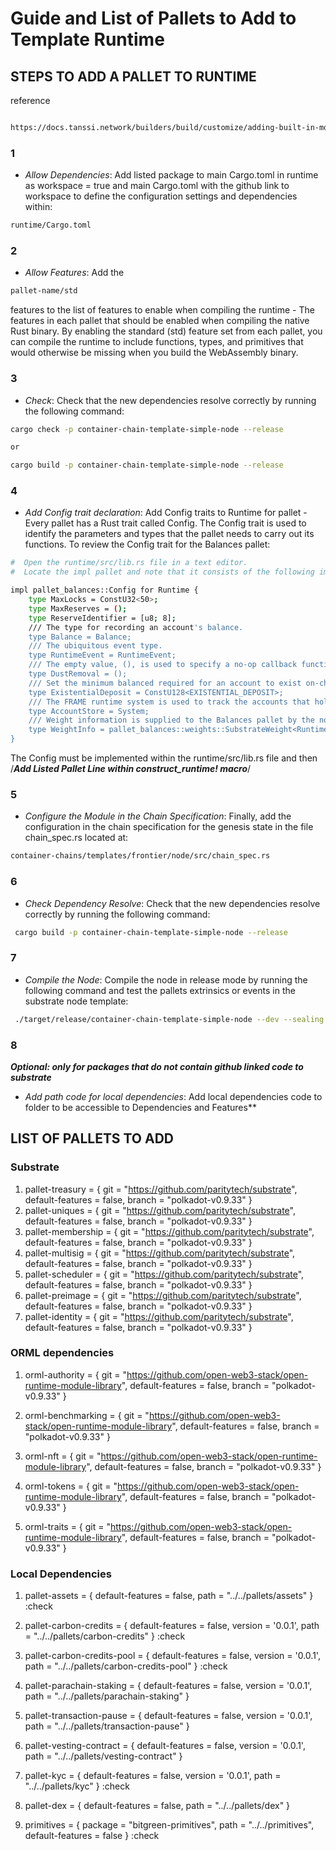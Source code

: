 # Guide and List of Pallets to Add to Template Runtime

## STEPS TO ADD A PALLET TO RUNTIME

reference

```bash

https://docs.tanssi.network/builders/build/customize/adding-built-in-module/

```

### 1

- _Allow Dependencies_: Add listed package to main Cargo.toml in runtime as workspace = true and  main Cargo.toml with the github link to workspace to define the configuration settings and dependencies within:

```bash
runtime/Cargo.toml 

```

### 2

- _Allow Features_: Add the

```bash
pallet-name/std 
```

features to the list of features to enable when compiling the runtime - The features in each pallet that should be enabled when compiling the native Rust binary. By enabling the standard (std) feature set from each pallet, you can compile the runtime to include functions, types, and primitives that would otherwise be missing when you build the WebAssembly binary.

### 3

- _Check_: Check that the new dependencies resolve correctly by running the following command:

```bash
cargo check -p container-chain-template-simple-node --release

or

cargo build -p container-chain-template-simple-node --release
```

### 4

- _Add Config trait declaration_: Add Config traits to Runtime for pallet - Every pallet has a Rust trait called Config. The Config trait is used to identify the parameters and types that the pallet needs to carry out its functions.
 To review the Config trait for the Balances pallet:

```bash
#  Open the runtime/src/lib.rs file in a text editor.
#  Locate the impl pallet and note that it consists of the following implementation (impl)code block example:

impl pallet_balances::Config for Runtime {
    type MaxLocks = ConstU32<50>;
    type MaxReserves = ();
    type ReserveIdentifier = [u8; 8];
    /// The type for recording an account's balance.
    type Balance = Balance;
    /// The ubiquitous event type.
    type RuntimeEvent = RuntimeEvent;
    /// The empty value, (), is used to specify a no-op callback function.
    type DustRemoval = ();
    /// Set the minimum balanced required for an account to exist on-chain
    type ExistentialDeposit = ConstU128<EXISTENTIAL_DEPOSIT>;
    /// The FRAME runtime system is used to track the accounts that hold balances.
    type AccountStore = System;
    /// Weight information is supplied to the Balances pallet by the node template runtime.
    type WeightInfo = pallet_balances::weights::SubstrateWeight<Runtime>;
}
```

The Config must be implemented within the runtime/src/lib.rs file and then
/_**Add Listed Pallet Line within construct_runtime! macro**_/

### 5

- _Configure the Module in the Chain Specification_: Finally, add the configuration in the chain specification for the genesis state in the file chain_spec.rs located at:

```bash
container-chains/templates/frontier/node/src/chain_spec.rs
```

### 6

- _Check Dependency Resolve_: Check that the new dependencies resolve correctly by running the following command:

```bash
 cargo build -p container-chain-template-simple-node --release
```

### 7

- _Compile the Node_: Compile the node in release mode by running the following command and test the pallets extrinsics or events in the substrate node template:

```bash
 ./target/release/container-chain-template-simple-node --dev --sealing 6000
```

### 8

***Optional: only for packages that do not contain github linked code to substrate***

- _Add path code for local dependencies_: Add local dependencies code to folder to be accessible to Dependencies and Features**

## LIST OF PALLETS TO ADD

### Substrate

1. pallet-treasury = { git = "<https://github.com/paritytech/substrate>", default-features = false, branch = "polkadot-v0.9.33" }
2. pallet-uniques = { git = "<https://github.com/paritytech/substrate>", default-features = false, branch = "polkadot-v0.9.33" }
3. pallet-membership = { git = "<https://github.com/paritytech/substrate>", default-features = false, branch = "polkadot-v0.9.33" }
4. pallet-multisig = { git = "<https://github.com/paritytech/substrate>", default-features = false, branch = "polkadot-v0.9.33" }
5. pallet-scheduler = { git = "<https://github.com/paritytech/substrate>", default-features = false, branch = "polkadot-v0.9.33" }
6. pallet-preimage = { git = "<https://github.com/paritytech/substrate>", default-features = false, branch = "polkadot-v0.9.33" }
7. pallet-identity = { git = "<https://github.com/paritytech/substrate>", default-features = false, branch = "polkadot-v0.9.33" }

### ORML dependencies

1. orml-authority = { git = "<https://github.com/open-web3-stack/open-runtime-module-library>", default-features = false, branch = "polkadot-v0.9.33" }

2. orml-benchmarking = { git = "<https://github.com/open-web3-stack/open-runtime-module-library>", default-features = false, branch = "polkadot-v0.9.33" }

3. orml-nft = { git = "<https://github.com/open-web3-stack/open-runtime-module-library>", default-features = false, branch = "polkadot-v0.9.33" }

4. orml-tokens = { git = "<https://github.com/open-web3-stack/open-runtime-module-library>", default-features = false, branch = "polkadot-v0.9.33" }

5. orml-traits = { git = "<https://github.com/open-web3-stack/open-runtime-module-library>", default-features = false, branch = "polkadot-v0.9.33" }

### Local Dependencies

1. pallet-assets = { default-features = false, path = "../../pallets/assets" } :check

2. pallet-carbon-credits = { default-features = false, version = '0.0.1', path = "../../pallets/carbon-credits" } :check

3. pallet-carbon-credits-pool = { default-features = false, version = '0.0.1', path = "../../pallets/carbon-credits-pool" } :check

4. pallet-parachain-staking = { default-features = false, version = '0.0.1', path = "../../pallets/parachain-staking" }

5. pallet-transaction-pause = { default-features = false, version = '0.0.1', path = "../../pallets/transaction-pause" }

6. pallet-vesting-contract = { default-features = false, version = '0.0.1', path = "../../pallets/vesting-contract" }

7. pallet-kyc = { default-features = false, version = '0.0.1', path = "../../pallets/kyc" } :check

8. pallet-dex = { default-features = false, path = "../../pallets/dex" }

9. primitives = { package = "bitgreen-primitives", path = "../../primitives", default-features = false } :check
